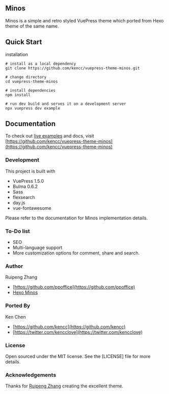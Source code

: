 ## Minos

Minos is a simple and retro styled VuePress theme which ported from Hexo theme of the same name.

## Quick Start

installation

```
# install as a local dependency
git clone https://github.com/kencc/vuepress-theme-minos.git

# change directory
cd vuepress-theme-minos

# install dependencies
npm install

# run dev build and serves it on a development server
npx vuepress dev example
```

## Documentation

To check out [live examples](https://github.com/kencc/vuepress-theme-minos) and docs, visit [https://github.com/kencc/vuepress-theme-minos](https://github.com/kencc/vuepress-theme-minos)

### Development

This project is built with

- VuePress 1.5.0
- Bulma 0.6.2
- Sass
- flexsearch
- day.js
- vue-fontawesome

Please refer to the documentation for Minos implementation details.

### To-Do list

- SEO
- Multi-language support
- More customization options for comment, share and search.

### Author

Ruipeng Zhang

- [https://github.com/ppoffice](https://github.com/ppoffice)
- [Hexo Minos](https://github.com/ppoffice/hexo-theme-minos)

### Ported By

Ken Chen

- [https://github.com/kencc](https://github.com/kencc)
- [https://twitter.com/kencclove](https://twitter.com/kencclove)

### License

Open sourced under the MIT license. See the [LICENSE] file for more details.

### Acknowledgements

Thanks for [Ruipeng Zhang](https://github.com/ppoffice) creating the excellent theme.
